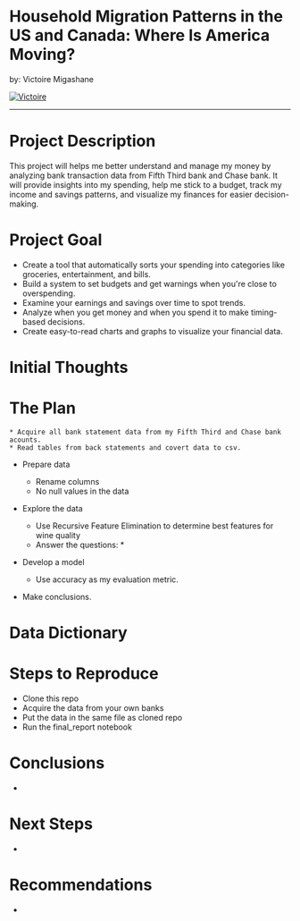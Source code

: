 # <a name="top"></a>Household Migration Patterns in the US and Canada: Where Is America Moving?

by: Victoire Migashane

<p>
  <a href="https://github.com/MigashaneVictoire" target="_blank">
    <img alt="Victoire" src="https://img.shields.io/github/followers/MigashaneVictoire?label=Follow_Victoire&style=social" />
  </a>
</p>

---

# Project Description
This project will helps me better understand and manage my money by analyzing bank transaction data from Fifth Third bank and Chase bank. It will provide insights into my spending, help me stick to a budget, track my income and savings patterns, and visualize my finances for easier decision-making.

# Project Goal
  * Create a tool that automatically sorts your spending into categories like groceries, entertainment, and bills.
  * Build a system to set budgets and get warnings when you're close to overspending.
  * Examine your earnings and savings over time to spot trends.
  * Analyze when you get money and when you spend it to make timing-based decisions.
  * Create easy-to-read charts and graphs to visualize your financial data.

# Initial Thoughts


# The Plan
    * Acquire all bank statement data from my Fifth Third and Chase bank acounts.
    * Read tables from back statements and covert data to csv.
    
  * Prepare data
    * Rename columns
    * No null values in the data  
      
  * Explore the data
    * Use Recursive Feature Elimination to determine best features for wine quality
    * Answer the questions:
        * 
        
  * Develop a model 
    * Use accuracy as my evaluation metric.
   
  * Make conclusions.

# Data Dictionary


# Steps to Reproduce
  * Clone this repo
  * Acquire the data from your own banks
  * Put the data in the same file as cloned repo
  * Run the final_report notebook

# Conclusions
  * 

# Next Steps
  * 

# Recommendations
  * 